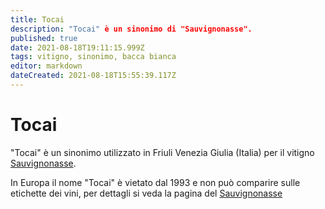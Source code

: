 ```yaml
---
title: Tocai
description: "Tocai" è un sinonimo di "Sauvignonasse".
published: true
date: 2021-08-18T19:11:15.999Z
tags: vitigno, sinonimo, bacca bianca
editor: markdown
dateCreated: 2021-08-18T15:55:39.117Z
---
```


# Tocai

"Tocai" è un sinonimo utilizzato in Friuli Venezia Giulia (Italia) per il vitigno [Sauvignonasse](/vitigni/bacca-bianca/sauvignonasse).

In Europa il nome "Tocai" è vietato dal 1993 e non può comparire sulle etichette dei vini, per dettagli si veda la pagina del [Sauvignonasse](/vitigni/bacca-bianca/sauvignonasse)